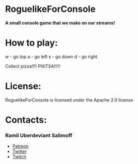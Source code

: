 # RoguelikeForConsole
**A small console game that we make on our streams!**

# How to play:

w - go top
a - go left
s - go down
d - go right

Collect pizza!!!! PIIIITSA!!!!!

# License:

RoguelikeForConsole is licensed under the Apache 2.0 license

# Contacts:

### Ramil Uberdeviant Salimoff

* [Patreon](https://www.patreon.com/user?u=32639039)
* [Twitter](https://twitter.com/mruberdeviant)
* [Twitch](https://www.twitch.tv/devicast)
